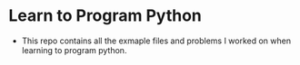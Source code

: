 # Learn to Program Python

* This repo contains all the exmaple files and problems I worked on when learning to program python.
